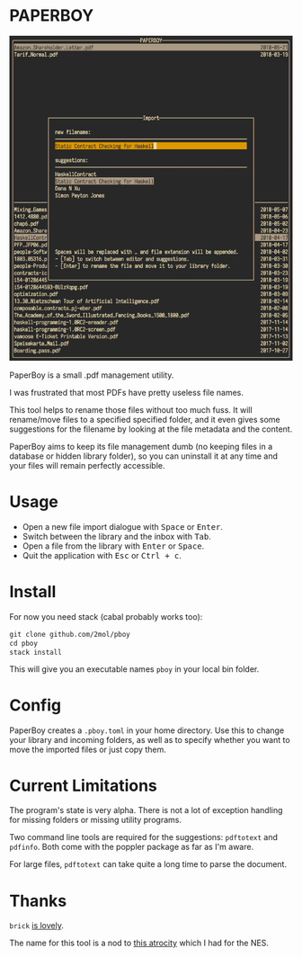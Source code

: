 # PAPERBOY

![import screen](https://raw.githubusercontent.com/2mol/pboy/master/doc/import.png)

PaperBoy is a small .pdf management utility.

I was frustrated that most PDFs have pretty useless file names.

This tool helps to rename those files without too much fuss. It will rename/move files to a specified specified folder, and it even gives some suggestions for the filename by looking at the file metadata and the content.

PaperBoy aims to keep its file management dumb (no keeping files in a database or hidden library folder), so you can uninstall it at any time and your files will remain perfectly accessible.

# Usage

- Open a new file import dialogue with <kbd>Space</kbd> or <kbd>Enter</kbd>.
- Switch between the library and the inbox with <kbd>Tab</kbd>.
- Open a file from the library with <kbd>Enter</kbd> or <kbd>Space</kbd>.
- Quit the application with <kbd>Esc</kbd> or <kbd>Ctrl + c</kbd>.

# Install

For now you need stack (cabal probably works too):

```
git clone github.com/2mol/pboy
cd pboy
stack install
```

This will give you an executable names `pboy` in your local bin folder.

# Config

PaperBoy creates a `.pboy.toml` in your home directory. Use this to change your library and incoming folders, as well as to specify whether you want to move the imported files or just copy them.

# Current Limitations

The program's state is very alpha. There is not a lot of exception handling for missing folders or missing utility programs.

Two command line tools are required for the suggestions: `pdftotext` and `pdfinfo`. Both come with the poppler package as far as I'm aware.

For large files, `pdftotext` can take quite a long time to parse the document.

# Thanks

`brick` [is lovely](https://github.com/jtdaugherty/brick/).

The name for this tool is a nod to [this atrocity](https://en.wikipedia.org/wiki/Paperboy_(video_game)) which I had for the NES.
